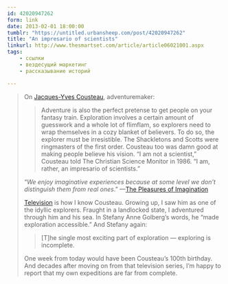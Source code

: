 ```yaml
---
id: 42020947262
form: link
date: 2013-02-01 18:00:00
tumblr: "https://untitled.urbansheep.com/post/42020947262"
title: "An impresario of scientists"
linkurl: http://www.thesmartset.com/article/article06021001.aspx
tags:
    - ссылки
    - вездесущий маркетинг
    - рассказывание историй

---
```

<blockquote><div>On <a href="http://www.thesmartset.com/article/article06021001.aspx">Jacques-Yves Cousteau</a>, adventuremaker:

<blockquote><div>Adventure is also the perfect pretense to get people on your fantasy train. Exploration involves a certain amount of guesswork and a whole lot of flimflam, so explorers need to wrap themselves in a cozy blanket of believers. To do so, the explorer must be irresistible. The Shackletons and Scotts were ringmasters of the first order. Cousteau too was damn good at making people believe his vision. “I am not a scientist,” Cousteau told The Christian Science Monitor in 1986. “I am, rather, an impresario of scientists.”</div></blockquote>

<div class="note">
    <p>“<i>We enjoy imaginative experiences because at some level we don’t distinguish them from real ones</i>.” —<a href="http://chronicle.com/article/The-Pleasures-of-Imagination/65678">The Pleasures of Imagination</a></p>
</div>

<p><a href="http://en.wikipedia.org/wiki/Jacques-Yves_Cousteau#Television_Series">Television</a> is how I know Cousteau. Growing up, I saw him as one of the idyllic explorers. Fraught in a landlocked state, I adventured through him and his sea. In Stefany Anne Golberg’s words, he “made exploration accessible.” And Stefany again:</p>

<blockquote><div>[T]he single most exciting part of exploration — exploring is incomplete.</div></blockquote>

<p>One week from today would have been Cousteau’s 100th birthday. And decades after moving on from that television series, I’m happy to report that my own expeditions are far from complete.</p></div></blockquote>
